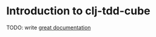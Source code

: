 # Introduction to clj-tdd-cube

TODO: write [great documentation](http://jacobian.org/writing/what-to-write/)
